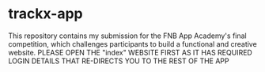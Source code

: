# trackx-app
This repository contains my submission for the FNB App Academy's final competition, which challenges participants to build a functional and creative website.
PLEASE OPEN THE "index" WEBSITE FIRST AS IT HAS REQUIRED LOGIN DETAILS THAT RE-DIRECTS YOU TO THE REST OF THE APP
